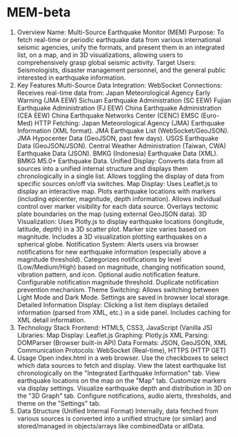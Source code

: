 # MEM-beta
1. Overview
Name: Multi-Source Earthquake Monitor (MEM)
Purpose: To fetch real-time or periodic earthquake data from various international seismic agencies, unify the formats, and present them in an integrated list, on a map, and in 3D visualizations, allowing users to comprehensively grasp global seismic activity.
Target Users: Seismologists, disaster management personnel, and the general public interested in earthquake information.
2. Key Features
Multi-Source Data Integration:
WebSocket Connections: Receives real-time data from:
Japan Meteorological Agency Early Warning (JMA EEW)
Sichuan Earthquake Administration (SC EEW)
Fujian Earthquake Administration (FJ EEW)
China Earthquake Administration (CEA EEW)
China Earthquake Networks Center (CENC)
EMSC (Euro-Med)
HTTP Fetching:
Japan Meteorological Agency (JMA) Earthquake Information (XML format).
JMA Earthquake List (WebSocket/GeoJSON).
JMA Hypocenter Data (GeoJSON, past few days).
USGS Earthquake Data (GeoJSON/JSON).
Central Weather Administration (Taiwan, CWA) Earthquake Data (JSON).
BMKG (Indonesia) Earthquake Data (XML).
BMKG M5.0+ Earthquake Data.
Unified Display:
Converts data from all sources into a unified internal structure and displays them chronologically in a single list.
Allows toggling the display of data from specific sources on/off via switches.
Map Display:
Uses Leaflet.js to display an interactive map.
Plots earthquake locations with markers (including epicenter, magnitude, depth information).
Allows individual control over marker visibility for each data source.
Overlays tectonic plate boundaries on the map (using external GeoJSON data).
3D Visualization:
Uses Plotly.js to display earthquake locations (longitude, latitude, depth) in a 3D scatter plot.
Marker size varies based on magnitude.
Includes a 3D visualization plotting earthquakes on a spherical globe.
Notification System:
Alerts users via browser notifications for new earthquake information (especially above a magnitude threshold).
Categorizes notifications by level (Low/Medium/High) based on magnitude, changing notification sound, vibration pattern, and icon.
Optional audio notification feature.
Configurable notification magnitude threshold.
Duplicate notification prevention mechanism.
Theme Switching:
Allows switching between Light Mode and Dark Mode.
Settings are saved in browser local storage.
Detailed Information Display:
Clicking a list item displays detailed information (parsed from XML, etc.) in a side panel.
Includes caching for XML detail information.
3. Technology Stack
Frontend: HTML5, CSS3, JavaScript (Vanilla JS)
Libraries:
Map Display: Leaflet.js
Graphing: Plotly.js
XML Parsing: DOMParser (Browser built-in API)
Data Formats: JSON, GeoJSON, XML
Communication Protocols: WebSocket (Real-time), HTTPS (HTTP GET)
4. Usage
Open index.html in a web browser.
Use the checkboxes to select which data sources to fetch and display.
View the latest earthquake list chronologically on the "Integrated Earthquake Information" tab.
View earthquake locations on the map on the "Map" tab. Customize markers via display settings.
Visualize earthquake depth and distribution in 3D on the "3D Graph" tab.
Configure notifications, audio alerts, thresholds, and theme on the "Settings" tab.
5. Data Structure (Unified Internal Format)
Internally, data fetched from various sources is converted into a unified structure (or similar) and stored/managed in objects/arrays like combinedData or allData.
